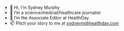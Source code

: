 - 👋 Hi, I’m Sydney Murphy
- 👀 I’m a science/medcial/healthcare journalist
- 🌱 I’m the Associate Editor at HealthDay 
- 📫 Pitch your story to me at sydneym@healthday.com

<!---
sydneymcolumbia/sydneymcolumbia is a ✨ special ✨ repository because its `README.md` (this file) appears on your GitHub profile.
You can click the Preview link to take a look at your changes.
--->

